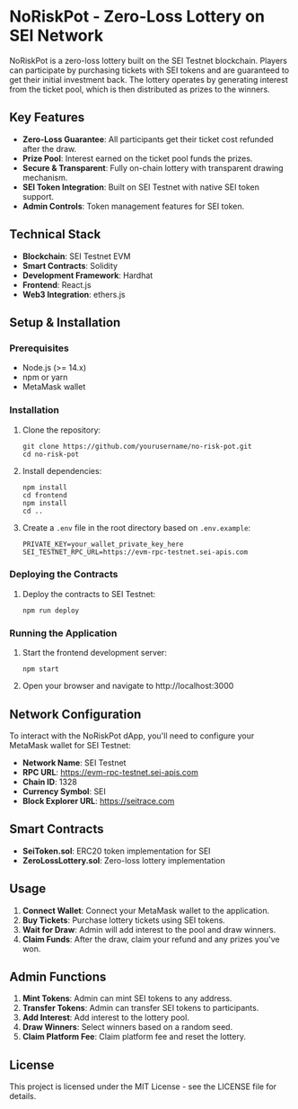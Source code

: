 # NoRiskPot - Zero-Loss Lottery on SEI Network

NoRiskPot is a zero-loss lottery built on the SEI Testnet blockchain. Players can participate by purchasing tickets with SEI tokens and are guaranteed to get their initial investment back. The lottery operates by generating interest from the ticket pool, which is then distributed as prizes to the winners.

## Key Features

- **Zero-Loss Guarantee**: All participants get their ticket cost refunded after the draw.
- **Prize Pool**: Interest earned on the ticket pool funds the prizes.
- **Secure & Transparent**: Fully on-chain lottery with transparent drawing mechanism.
- **SEI Token Integration**: Built on SEI Testnet with native SEI token support.
- **Admin Controls**: Token management features for SEI token.

## Technical Stack

- **Blockchain**: SEI Testnet EVM
- **Smart Contracts**: Solidity
- **Development Framework**: Hardhat
- **Frontend**: React.js
- **Web3 Integration**: ethers.js

## Setup & Installation

### Prerequisites

- Node.js (>= 14.x)
- npm or yarn
- MetaMask wallet

### Installation

1. Clone the repository:

   ```
   git clone https://github.com/yourusername/no-risk-pot.git
   cd no-risk-pot
   ```

2. Install dependencies:

   ```
   npm install
   cd frontend
   npm install
   cd ..
   ```

3. Create a `.env` file in the root directory based on `.env.example`:
   ```
   PRIVATE_KEY=your_wallet_private_key_here
   SEI_TESTNET_RPC_URL=https://evm-rpc-testnet.sei-apis.com
   ```

### Deploying the Contracts

1. Deploy the contracts to SEI Testnet:
   ```
   npm run deploy
   ```

### Running the Application

1. Start the frontend development server:

   ```
   npm start
   ```

2. Open your browser and navigate to http://localhost:3000

## Network Configuration

To interact with the NoRiskPot dApp, you'll need to configure your MetaMask wallet for SEI Testnet:

- **Network Name**: SEI Testnet
- **RPC URL**: https://evm-rpc-testnet.sei-apis.com
- **Chain ID**: 1328
- **Currency Symbol**: SEI
- **Block Explorer URL**: https://seitrace.com

## Smart Contracts

- **SeiToken.sol**: ERC20 token implementation for SEI
- **ZeroLossLottery.sol**: Zero-loss lottery implementation

## Usage

1. **Connect Wallet**: Connect your MetaMask wallet to the application.
2. **Buy Tickets**: Purchase lottery tickets using SEI tokens.
3. **Wait for Draw**: Admin will add interest to the pool and draw winners.
4. **Claim Funds**: After the draw, claim your refund and any prizes you've won.

## Admin Functions

1. **Mint Tokens**: Admin can mint SEI tokens to any address.
2. **Transfer Tokens**: Admin can transfer SEI tokens to participants.
3. **Add Interest**: Add interest to the lottery pool.
4. **Draw Winners**: Select winners based on a random seed.
5. **Claim Platform Fee**: Claim platform fee and reset the lottery.

## License

This project is licensed under the MIT License - see the LICENSE file for details.
